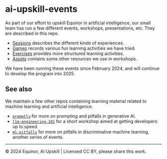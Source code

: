 # ai-upskill-events

As part of our effort to upskill Equinor in artificial intelligence, our small team has run a few different events, workshops, presentations, etc. They are described in this repo.

- [Sessions](./sessions/README.md) describes the different kinds of experiences.
- [Games](./games/README.md) records various fun learning activities we have tried.
- [Exercises](./exercises/README.md) provides more structured learning activities.
- [Assets](./assets) contains some other resources we use in workshops.

We have been running these events since February 2024, and will continue to develop the program into 2025.


## See also

We maintain a few other repos containing learning material related to machine learning and artificial intelligence.

- [`promptly`](https://github.com/equinor/promptly) for more on prompting and pitfalls in generative AI.
- [`llm-engineering-101`](https://github.com/equinor/llm-engineering-101) for a short workshop aimed at getting developers up to speed.
- [`ml-pitfalls`](https://github.com/equinor/ml-pitfalls) for more on pitfalls in discriminative machine learning, another series of events.

---

&copy; 2024 Equinor, AI Upskill | Licensed CC BY, please share this work.
